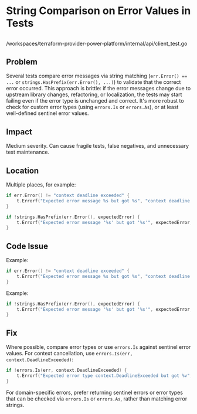 # String Comparison on Error Values in Tests

##

/workspaces/terraform-provider-power-platform/internal/api/client_test.go

## Problem

Several tests compare error messages via string matching (`err.Error() == ...` or `strings.HasPrefix(err.Error(), ...)`) to validate that the correct error occurred. This approach is brittle: if the error messages change due to upstream library changes, refactoring, or localization, the tests may start failing even if the error type is unchanged and correct. It's more robust to check for custom error types (using `errors.Is` or `errors.As`), or at least well-defined sentinel error values.

## Impact

Medium severity. Can cause fragile tests, false negatives, and unnecessary test maintenance.

## Location

Multiple places, for example:

```go
if err.Error() != "context deadline exceeded" {
	t.Errorf("Expected error message %s but got %s", "context deadline exceeded", err.Error())
}
```

```go
if !strings.HasPrefix(err.Error(), expectedError) {
	t.Errorf("Expected error message '%s' but got '%s'", expectedError, err.Error())
}
```

## Code Issue

Example:
```go
if err.Error() != "context deadline exceeded" {
	t.Errorf("Expected error message %s but got %s", "context deadline exceeded", err.Error())
}
```

Example:
```go
if !strings.HasPrefix(err.Error(), expectedError) {
	t.Errorf("Expected error message '%s' but got '%s'", expectedError, err.Error())
}
```

## Fix

Where possible, compare error types or use `errors.Is` against sentinel error values. For context cancellation, use `errors.Is(err, context.DeadlineExceeded)`:

```go
if !errors.Is(err, context.DeadlineExceeded) {
	t.Errorf("Expected error type context.DeadlineExceeded but got %v", err)
}
```

For domain-specific errors, prefer returning sentinel errors or error types that can be checked via `errors.Is` or `errors.As`, rather than matching error strings.
